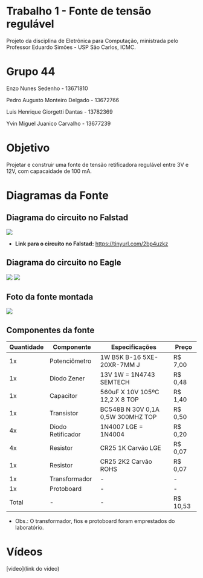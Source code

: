 # Trabalho 1 - Fonte de tensão regulável
Projeto da disciplina de Eletrônica para Computação, ministrada pelo Professor Eduardo Simões - USP São Carlos, ICMC.


# Grupo 44
Enzo Nunes Sedenho - 13671810

Pedro Augusto Monteiro Delgado - 13672766

Luis Henrique Giorgetti Dantas - 13782369

Yvin Miguel Juanico Carvalho - 13677239

# Objetivo
Projetar e construir uma fonte de tensão retificadora regulável entre 3V e 12V, com capacaidade de 100 mA.  

# Diagramas da Fonte


## Diagrama do circuito no Falstad

<img src="https://i.imgur.com/0nFfBL7.png">

* **Link para o circuito no Falstad:** https://tinyurl.com/2bp4uzkz


## Diagrama do circuito no Eagle

<img src="https://i.imgur.com/pnylql7.jpg">

<img src="https://i.imgur.com/MLAnHvz.png">


## Foto da fonte montada

<img src="https://i.imgur.com/qI4lcMk.jpg">


## Componentes da fonte

|  Quantidade  |  Componente  |  Especificações  |  Preço  |
|---|---|---|---|
| 1x | Potenciômetro | 1W B5K B-16 5XE-20XR-7MM J | R$ 7,00 |
| 1x | Diodo Zener | 13V 1W = 1N4743 SEMTECH | R$ 0,48 |
| 1x | Capacitor | 560uF X 10V 105ºC 12,2 X 8 TOP | R$ 1,40 |
| 1x | Transistor |  BC548B N 30V 0,1A 0,5W 300MHZ TOP | R$ 0,50 |
| 4x | Diodo Retificador | 1N4007 LGE = 1N4004 | R$ 0,20 |
| 4x | Resistor | CR25 1K Carvão LGE | R$ 0,07 |
| 1x | Resistor | CR25 2K2 Carvão ROHS | R$ 0,07 |
| 1x | Transformador | - | - |
| 1x | Protoboard | - | - |
| Total | - | - | R$ 10,53 |

* Obs.: O transformador, fios e protoboard foram emprestados do laboratório.


# Vídeos 
[video](link do video)
